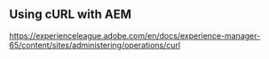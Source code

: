 ## Using cURL with AEM
https://experienceleague.adobe.com/en/docs/experience-manager-65/content/sites/administering/operations/curl
